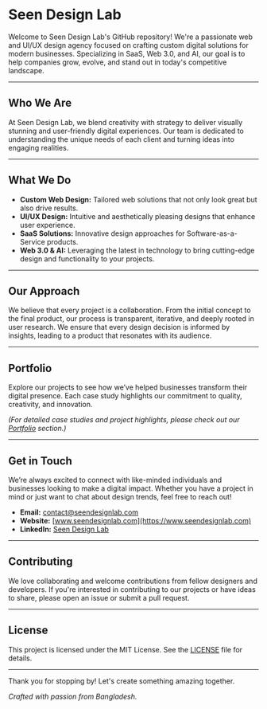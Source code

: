 # Seen Design Lab

Welcome to Seen Design Lab's GitHub repository! We're a passionate web and UI/UX design agency focused on crafting custom digital solutions for modern businesses. Specializing in SaaS, Web 3.0, and AI, our goal is to help companies grow, evolve, and stand out in today's competitive landscape.

---

## Who We Are

At Seen Design Lab, we blend creativity with strategy to deliver visually stunning and user-friendly digital experiences. Our team is dedicated to understanding the unique needs of each client and turning ideas into engaging realities.

---

## What We Do

- **Custom Web Design:** Tailored web solutions that not only look great but also drive results.
- **UI/UX Design:** Intuitive and aesthetically pleasing designs that enhance user experience.
- **SaaS Solutions:** Innovative design approaches for Software-as-a-Service products.
- **Web 3.0 & AI:** Leveraging the latest in technology to bring cutting-edge design and functionality to your projects.

---

## Our Approach

We believe that every project is a collaboration. From the initial concept to the final product, our process is transparent, iterative, and deeply rooted in user research. We ensure that every design decision is informed by insights, leading to a product that resonates with its audience.

---

## Portfolio

Explore our projects to see how we’ve helped businesses transform their digital presence. Each case study highlights our commitment to quality, creativity, and innovation.

*(For detailed case studies and project highlights, please check out our [Portfolio](#) section.)*

---

## Get in Touch

We’re always excited to connect with like-minded individuals and businesses looking to make a digital impact. Whether you have a project in mind or just want to chat about design trends, feel free to reach out!

- **Email:** [contact@seendesignlab.com](mailto:contact@seendesignlab.com)
- **Website:** [www.seendesignlab.com](https://www.seendesignlab.com)
- **LinkedIn:** [Seen Design Lab](https://www.linkedin.com/company/seendesignlab)

---

## Contributing

We love collaborating and welcome contributions from fellow designers and developers. If you're interested in contributing to our projects or have ideas to share, please open an issue or submit a pull request.

---

## License

This project is licensed under the MIT License. See the [LICENSE](LICENSE) file for details.

---

Thank you for stopping by! Let's create something amazing together.

*Crafted with passion from Bangladesh.*

